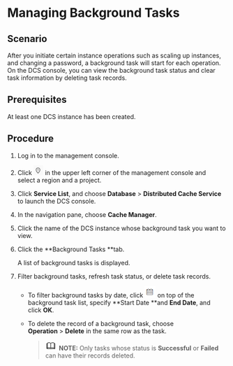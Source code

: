 # Managing Background Tasks<a name="dcs-en-ug-180312009"></a>

## Scenario<a name="section8949122417468"></a>

After you initiate certain instance operations such as scaling up instances, and changing a password, a background task will start for each operation. On the DCS console, you can view the background task status and clear task information by deleting task records.

## Prerequisites<a name="section994932416463"></a>

At least one DCS instance has been created.

## Procedure<a name="section6949172419462"></a>

1.  Log in to the management console.
2.  Click  ![](figures/project.png) in the upper left corner of the management console and select a region and a project.
3.  Click  **Service List**, and choose **Database** \> **Distributed Cache Service**  to launch the DCS console.
4.  In the navigation pane, choose  **Cache Manager**.
5.  Click the name of the DCS instance whose background task you want to view.
6.  Click the  **Background Tasks **tab.

    A list of background tasks is displayed.

7.  Filter background tasks, refresh task status, or delete task records.
    -   To filter background tasks by date, click  ![](figures/en-us_image_0232710363.png) on top of the background task list, specify **Start Date **and **End Date**, and click **OK**.
    -   To delete the record of a background task, choose  **Operation** \> **Delete**  in the same row as the task.

        >![](public_sys-resources/icon-note.gif) **NOTE:** 
        >Only tasks whose status is  **Successful**  or  **Failed**  can have their records deleted.



